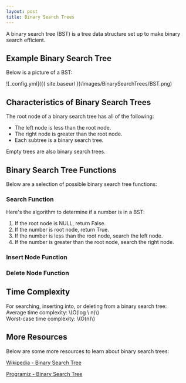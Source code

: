 ```yaml
---
layout: post
title: Binary Search Trees
---
```


A binary search tree (BST) is a tree data structure set up to make binary search efficient.

## Example Binary Search Tree
Below is a picture of a BST:

![_config.yml]({{ site.baseurl }}/images/BinarySearchTrees/BST.png)

## Characteristics of Binary Search Trees
The root node of a binary search tree has all of the following:
- The left node is less than the root node.
- The right node is greater than the root node.
- Each subtree is a binary search tree.

Empty trees are also binary search trees.

## Binary Search Tree Functions
Below are a selection of possible binary search tree functions:  

### Search Function
Here's the algorithm to determine if a number is in a BST:  
1. If the root node is NULL, return False.
2. If the number is root node, return True.
3. If the number is less than the root node, search the left node.
4. If the number is greater than the root node, search the right node.

### Insert Node Function

### Delete Node Function

## Time Complexity
For searching, inserting into, or deleting from a binary search tree:  
Average time complexity: \\(O(log \ n)\\)  
Worst-case time complexity: \\(O(n)\\)  

## More Resources
Below are some more resources to learn about binary search trees:

[Wikipedia - Binary Search Tree](https://en.wikipedia.org/wiki/Binary_search_tree)

[Programiz - Binary Search Tree](https://www.programiz.com/dsa/binary-search-tree)
